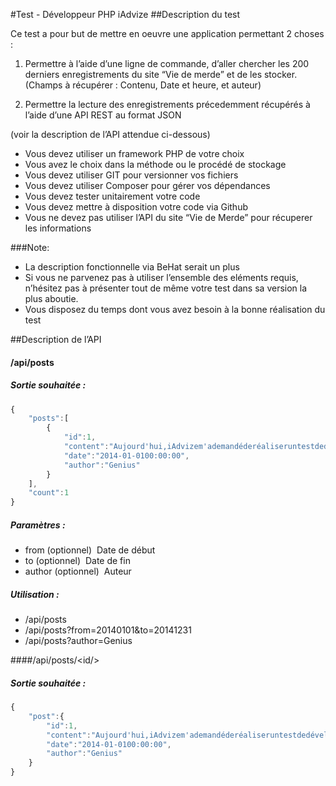 
 #Test - Développeur PHP iAdvize
##Description du test

Ce test a pour but de mettre en oeuvre une application permettant 2 choses :

1. Permettre à l’aide d’une ligne de commande, d’aller chercher les 200 derniers enregistrements du site “Vie de merde” et de les stocker. (Champs à récupérer : Contenu, Date et heure, et auteur)

2. Permettre la lecture des enregistrements précedemment récupérés à l’aide d’une API REST au format JSON

(voir la description de l’API attendue ci-dessous)

* Vous devez utiliser un framework PHP de votre choix
* Vous avez le choix dans la méthode ou le procédé de stockage
* Vous devez utiliser GIT pour versionner vos fichiers
* Vous devez utiliser Composer pour gérer vos dépendances
* Vous devez tester unitairement votre code
* Vous devez mettre à disposition votre code via Github
* Vous ne devez pas utiliser l’API du site “Vie de Merde” pour récuperer les informations

###Note: 

* La description fonctionnelle via BeHat serait un plus
* Si vous ne parvenez pas à utiliser l’ensemble des eléments requis, n’hésitez pas à présenter tout de même votre test dans sa version la plus aboutie.
* Vous disposez du temps dont vous avez besoin à la bonne réalisation du test

##Description de l’API
#### /api/posts

##### Sortie souhaitée :

```javascript
{
    "posts":[
        {
            "id":1,
            "content":"Aujourd'hui,iAdvizem'ademandéderéaliseruntestdedéveloppeurPHP.",
            "date":"2014-01-0100:00:00",
            "author":"Genius"
        }
    ],
    "count":1
}
```

##### Paramètres :

* from (optionnel) ­ Date de début
* to (optionnel) ­ Date de fin
* author (optionnel) ­ Auteur

##### Utilisation :

* /api/posts
* /api/posts?from=2014­01­01&to=2014­12­31
* /api/posts?author=Genius

####/api/posts/&lt;id/&gt;

##### Sortie souhaitée :
```javascript
{
    "post":{
        "id":1,
        "content":"Aujourd'hui,iAdvizem'ademandéderéaliseruntestdedéveloppeurPHP.",
        "date":"2014-01-0100:00:00",
        "author":"Genius"
    }
}
```